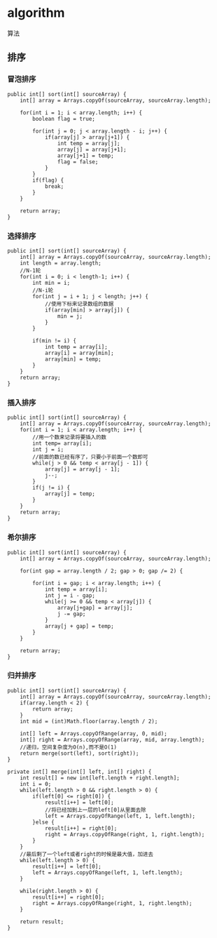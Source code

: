 # algorithm
算法


## 排序

### 冒泡排序

	public int[] sort(int[] sourceArray) {
		int[] array = Arrays.copyOf(sourceArray, sourceArray.length);
		
		for(int i = 1; i < array.length; i++) {
			boolean flag = true;
			
			for(int j = 0; j < array.length - i; j++) {
				if(array[j] > array[j+1]) {
					int temp = array[j];
					array[j] = array[j+1];
					array[j+1] = temp;
					flag = false;
				}
			}
			if(flag) {
				break;
			}
		}
		
		return array;
	}
	

### 选择排序

	public int[] sort(int[] sourceArray) {
		int[] array = Arrays.copyOf(sourceArray, sourceArray.length);
		int length = array.length;
		//N-1轮
		for(int i = 0; i < length-1; i++) {
			int min = i;
			//N-i轮
			for(int j = i + 1; j < length; j++) {
				//使用下标来记录数组的数据
				if(array[min] > array[j]) {
					min = j;
				}
			}
			
			if(min != i) {
				int temp = array[i];
				array[i] = array[min];
				array[min] = temp;
			}
		}
		return array;
	}
	
	
### 插入排序

	public int[] sort(int[] sourceArray) {
		int[] array = Arrays.copyOf(sourceArray, sourceArray.length);
		for(int i = 1; i < array.length; i++) {
			//用一个数来记录将要插入的数
			int temp= array[i];
			int j = i;
			//前面的数已经有序了，只要小于前面一个数即可
			while(j > 0 && temp < array[j - 1]) {
				array[j] = array[j - 1];
				j--;
			}
			if(j != i) {
				array[j] = temp;
			}
		}
		return array;
	}
  
  
  ### 希尔排序
  
  	public int[] sort(int[] sourceArray) {
		int[] array = Arrays.copyOf(sourceArray, sourceArray.length);
		
        for(int gap = array.length / 2; gap > 0; gap /= 2) {
        	
        	for(int i = gap; i < array.length; i++) {
        		int temp = array[i];
        		int j = i - gap;
        		while(j >= 0 && temp < array[j]) {
        			array[j+gap] = array[j];
        			j -= gap;
        		}
        		array[j + gap] = temp;
        	}
        }

        return array;
    }
    
   
### 归并排序


	public int[] sort(int[] sourceArray) {
		int[] array = Arrays.copyOf(sourceArray, sourceArray.length);
		if(array.length < 2) {
			return array;
		}
		int mid = (int)Math.floor(array.length / 2);
		
		int[] left = Arrays.copyOfRange(array, 0, mid);
		int[] right = Arrays.copyOfRange(array, mid, array.length);
		//递归，空间复杂度为O(n),而不是O(1)
		return merge(sort(left), sort(right));
	}
	
	private int[] merge(int[] left, int[] right) {
		int result[] = new int[left.length + right.length];
		int i = 0;
		while(left.length > 0 && right.length > 0) {
			if(left[0] <= right[0]) {
				result[i++] = left[0];
				//将已经加到上一层的left[0]从里面去除
				left = Arrays.copyOfRange(left, 1, left.length);
			}else {
				result[i++] = right[0];
				right = Arrays.copyOfRange(right, 1, right.length);
			}
		}
		//最后剩了一个left或者right的时候是最大值，加进去
		while(left.length > 0) {
			result[i++] = left[0];
			left = Arrays.copyOfRange(left, 1, left.length);
		}
		
		while(right.length > 0) {
			result[i++] = right[0];
			right = Arrays.copyOfRange(right, 1, right.length);
		}
		
		return result;
	}
  
